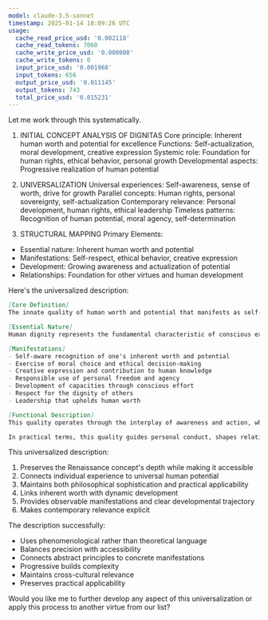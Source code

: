 ```yaml
---
model: claude-3.5-sonnet
timestamp: 2025-01-14 18:09:26 UTC
usage:
  cache_read_price_usd: '0.002118'
  cache_read_tokens: 7060
  cache_write_price_usd: '0.000000'
  cache_write_tokens: 0
  input_price_usd: '0.001968'
  input_tokens: 656
  output_price_usd: '0.011145'
  output_tokens: 743
  total_price_usd: '0.015231'
---
```


Let me work through this systematically.

1. INITIAL CONCEPT ANALYSIS OF DIGNITAS
Core principle: Inherent human worth and potential for excellence
Functions: Self-actualization, moral development, creative expression
Systemic role: Foundation for human rights, ethical behavior, personal growth
Developmental aspects: Progressive realization of human potential

2. UNIVERSALIZATION
Universal experiences: Self-awareness, sense of worth, drive for growth
Parallel concepts: Human rights, personal sovereignty, self-actualization
Contemporary relevance: Personal development, human rights, ethical leadership
Timeless patterns: Recognition of human potential, moral agency, self-determination

3. STRUCTURAL MAPPING
Primary Elements:
- Essential nature: Inherent human worth and potential
- Manifestations: Self-respect, ethical behavior, creative expression
- Development: Growing awareness and actualization of potential
- Relationships: Foundation for other virtues and human development

Here's the universalized description:

```markdown
[Core Definition]
The innate quality of human worth and potential that manifests as self-aware consciousness, moral agency, and the capacity for growth and self-determination. It encompasses both the inherent value present in every human being and the dynamic potential for development and excellence.

[Essential Nature]
Human dignity represents the fundamental characteristic of conscious existence that enables self-reflection, moral choice, and creative expression. It functions as both an inherent quality and a developmental potential, serving as the foundation for personal growth, ethical behavior, and meaningful achievement. This quality exists independently of external circumstances while simultaneously providing the impetus for its own fuller expression through conscious development.

[Manifestations]
- Self-aware recognition of one's inherent worth and potential
- Exercise of moral choice and ethical decision-making
- Creative expression and contribution to human knowledge
- Responsible use of personal freedom and agency
- Development of capacities through conscious effort
- Respect for the dignity of others
- Leadership that upholds human worth

[Functional Description]
This quality operates through the interplay of awareness and action, where recognition of inherent worth creates the foundation for conscious development. It manifests first as an intuitive sense of self-worth, then develops through reflection and choice into an active force for personal growth and ethical behavior. The awareness of dignity creates responsibility for its expression, leading to a self-reinforcing cycle of development.

In practical terms, this quality guides personal conduct, shapes relationships, and influences all aspects of human development. It supports ethical decision-making, motivates personal growth, and fosters respect for others' inherent worth. This creates a framework for both individual achievement and harmonious social interaction, serving as a cornerstone for human rights, personal development, and ethical leadership.
```

This universalized description:
1. Preserves the Renaissance concept's depth while making it accessible
2. Connects individual experience to universal human potential
3. Maintains both philosophical sophistication and practical applicability
4. Links inherent worth with dynamic development
5. Provides observable manifestations and clear developmental trajectory
6. Makes contemporary relevance explicit

The description successfully:
- Uses phenomenological rather than theoretical language
- Balances precision with accessibility
- Connects abstract principles to concrete manifestations
- Progressive builds complexity
- Maintains cross-cultural relevance
- Preserves practical applicability

Would you like me to further develop any aspect of this universalization or apply this process to another virtue from our list?